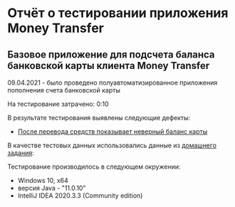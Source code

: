 # Отчёт о тестировании приложения Money Transfer

## Базовое приложение для подсчета баланса банковской карты клиента Money Transfer

09.04.2021 - было проведено полуавтоматизированное приложения пополнения счета банковской карты

На тестирование затрачено: 0:10

В результате тестирования выявлены следующие дефекты:
* [После перевода средств показывает неверный баланс карты](https://github.com/avbochkareva/Java1.2/issues/3#issue-867008828) 

В качестве тестовых данных использовались данные из [домашнего задания](https://github.com/netology-code/javaqa-homeworks/tree/master/programming):

Тестирование производилось в следующем окружении:
* Windows 10, x64
* версия Java - "11.0.10"
* IntelliJ IDEA 2020.3.3 (Community edition)
